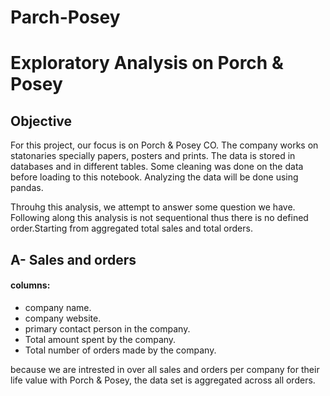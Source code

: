# Parch-Posey
     
<h1>Exploratory Analysis on Porch & Posey</h1>


## Objective 

For this project, our focus is on Porch & Posey CO. The company works on statonaries specially papers, posters and prints. 
The data is stored in databases and in different tables. Some cleaning was done on the data before loading to this notebook. 
Analyzing the data will be done using pandas. 


Throuhg this analysis, we attempt to answer some question we have. Following along this analysis is not sequentional thus there is no defined order.Starting from aggregated total sales and total orders.

## A- Sales and orders
#### columns:
- company name.
- company website.
- primary contact person in the company.
- Total amount spent by the company.
- Total number of orders made by the company. 

because we are intrested in over all sales and orders per company
for their life value with Porch & Posey, the data set is aggregated across all orders. 
